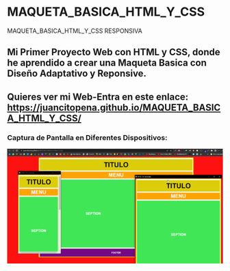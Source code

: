 # MAQUETA_BASICA_HTML_Y_CSS
MAQUETA_BASICA_HTML_Y_CSS RESPONSIVA
## Mi Primer Proyecto Web con HTML y CSS, donde he aprendido a crear una Maqueta Basica con Diseño Adaptativo y Reponsive.

## Quieres ver mi Web-Entra en este enlace: https://juancitopena.github.io/MAQUETA_BASICA_HTML_Y_CSS/

### Captura de Pantalla en Diferentes Dispositivos:

![](imagen/miweb.png)
